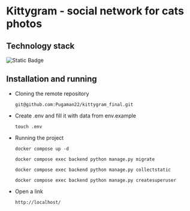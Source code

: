 # Kittygram - social network for cats photos

## Technology stack
![Static Badge](https://img.shields.io/badge/Docker-blue)

## Installation and running
- Cloning the remote repository
  
  ```
  git@github.com:Pugaman22/kittygram_final.git
  ```
- Create .env and fill it with data from env.example
  ```
  touch .env
  ```
- Running the project
  ```
  docker compose up -d
  ```
  ```
  docker compose exec backend python manage.py migrate
  ```
  ```
  docker compose exec backend python manage.py collectstatic
  ```
  ```
  docker compose exec backend python manage.py createsuperuser
  ```
- Open a link
  ```
  http://localhost/
  ```